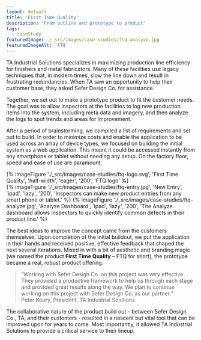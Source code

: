 ```yaml
---
layout: default
title: 'First Time Quality'
description: 'From outline and prototype to product'
tags:
  - caseStudy
featuredImage: ./_src/images/case-studies/ftq-analyze.jpg
featuredImageAlt: 'FTQ'
---
```


TA Industrial Solutions specializes in maximizing production line efficiency for finishers and metal fabricators. Many of these facilities use legacy techniques that, in modern times, slow the line down and result in frustrating redundancies. When TA saw an opportunity to help their customer base, they asked Sefer Design Co. for assistance.

Together, we set out to make a prototype product to fit the customer needs. The goal was to allow inspectors at the facilities to log new production items into the system, including meta data and imagery, and then analyze the logs to spot trends and areas for improvement.

After a period of brainstorming, we compiled a list of requirements and set out to build. In order to minimize costs and enable the application to be used across an array of device types, we focused on building the initial system as a web application. This meant it could be accessed instantly from any smartphone or tablet without needing any setup. On the factory floor, speed and ease of use are paramount.

<div class="grid-figures">
	{% imageFigure './_src/images/case-studies/ftq-logo.svg', 'First Time Quality', 'half-width', 'eager', '200', 'FTQ logo' %}
</div>
<div class="grid-figures">
	{% imageFigure './_src/images/case-studies/ftq-entry.jpg', 'New Entry', 'ipad', 'lazy', '200', 'Inspectors can make new product entries from any smart phone or tablet.' %}
	{% imageFigure './_src/images/case-studies/ftq-analyze.jpg', 'Analyze Dashboard', 'ipad', 'lazy', '200', 'The Analyze dashboard allows inspectors to quickly identify common defects in their product line.' %}
</div>

The best ideas to improve the concept came from the customers themselves. Upon completion of the initial buildout, we put the application in their hands and received positive, effective feedback that shaped the next several iterations. Mixed in with a bit of aesthetic and branding magic (we named the product **First Time Quality** &ndash; FTQ for short), the prototype became a real, robust product offering.

<blockquote class="endorsement">
	<q>Working with Sefer Design Co. on this project was very effective. They provided a productive framework to help us through each stage and provided great results along the way. We plan to continue working on this project with Sefer Design Co. as our partner.</q>
	<div class="attribution">Peter Koury, <span>President, TA Industrial Solutions</span></div>
</blockquote>

The collaborative nature of the product build out - between Sefer Design Co., TA, and their customers - resulted in a nascent but vital tool that can be improved upon for years to come. Most importantly, it allowed TA Industrial Solutions to provide a critical service to their lineup.
